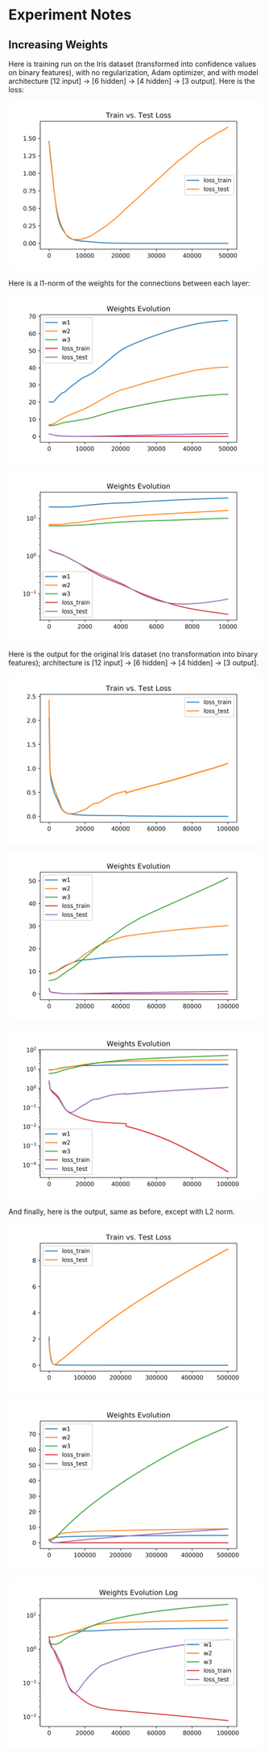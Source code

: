 # Experiment Notes

## Increasing Weights

Here is training run on the Iris dataset (transformed into confidence
values on binary features), with no regularization, Adam optimizer,
and with model architecture [12 input] -> [6 hidden] -> [4 hidden] ->
[3 output]. Here is the loss:

<img src="./output/weights_increasing/loss.png" alt="Train vs. Test
loss"/>

Here is a l1-norm of the weights for the connections between each
layer:

<img src="./output/weights_increasing/weights_evolution.png"
alt="Weights Evolution"/>

<img src="./output/weights_increasing/weights_evolution_zoom.png"
alt="Weights Evolution zoomed-in" />

Here is the output for the original Iris dataset (no transformation
into binary features); architecture is [12 input] -> [6 hidden] -> [4
hidden] -> [3 output].

<img src="./output/weights_increasing_original/loss.png" alt="Train
vs. Test loss"/>

<img src="./output/weights_increasing_original/weights_evolution.png"
alt="Weights Evolution"/>

<img src="./output/weights_increasing_original/weights_evolution_zoom.png"
alt="Weights Evolution zoomed-in" />

And finally, here is the output, same as before, except with L2 norm.

<img src="./output/l2_weights_original/loss.png" alt="Train vs. Test
loss"/>

<img src="./output/l2_weights_original/weights_evolution.png"
alt="Weights Evolution"/>

<img src="./output/l2_weights_original/weights_evolution_zoom.png"
alt="Weights Evolution zoomed-in" />